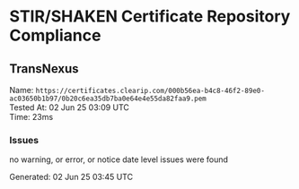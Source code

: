 # STIR/SHAKEN Certificate Repository Compliance

## TransNexus

Name: `https://certificates.clearip.com/000b56ea-b4c8-46f2-89e0-ac03650b1b97/0b20c6ea35db7ba0e64e4e55da82faa9.pem`\
Tested At: 02 Jun 25 03:09 UTC\
Time: 23ms

### Issues

no warning, or error, or notice date level issues were found

Generated: 02 Jun 25 03:45 UTC